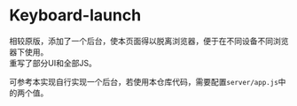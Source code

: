 # Keyboard-launch

相较原版，添加了一个后台，使本页面得以脱离浏览器，便于在不同设备不同浏览器下使用。  
重写了部分UI和全部JS。   

可参考本实现自行实现一个后台，若使用本仓库代码，需要配置`server/app.js`中的两个值。